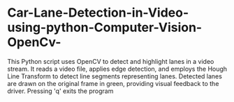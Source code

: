 # Car-Lane-Detection-in-Video-using-python-Computer-Vision-OpenCv-
This Python script uses OpenCV to detect and highlight lanes in a video stream. It reads a video file, applies edge detection, and employs the Hough Line Transform to detect line segments representing lanes. Detected lanes are drawn on the original frame in green, providing visual feedback to the driver. Pressing 'q' exits the program

